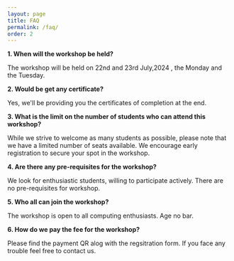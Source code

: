 ```yaml
---
layout: page
title: FAQ
permalink: /faq/
order: 2
---
```


<!--**1. Is it required to bring any required electronic device for the workshop?**

Electronic devices are not required for the workshop, as we aim for a complete detox from electronic gadgets. This will allow participants to fully engage with the hands-on activities and discussions.-->

<!--**2. Is there a fee for accommodations and food, or are they included in the workshop?**

There is no fee for accommodation or food, as they are included in the workshop. This initiative is completely free of charge, with all expenses covered. A refundable safety deposit of Rs. 1000 is required, which will be returned within two days after the completion of the workshop.-->
**1. When will the workshop be held?**

The workshop will be held on 22nd and 23rd July,2024 , the Monday and the Tuesday.


**2. Would be get any certificate?**

Yes, we'll be providing you the certificates of completion at the end.

**3. What is the limit on the number of students who can attend this workshop?**

While we strive to welcome as many students as possible, please note that we have a limited number of seats available. We encourage early registration to secure your spot in the workshop.

<!--**4. Can parents come, or should only the students attend alone?**

Parents are welcome to visit with us and observe the learning atmosphere of IIT Ropar. However, please be aware that accommodation and food for parents are not included in the Rs. 1000 safety deposit. There are several excellent hotels around IIT Ropar for lodging, and numerous dining options available in the cafeteria and nearby.-->

<!--**5. What are the accommodation arrangements during the workshop?**

During the workshop, all students will be provided with shared accommodation. This setup offers them a genuine experience of staying in the hostels at IITs and fosters strong bonds with their roommates. -->

<!--**2. Will there be an offline mode also for the workshop?**

Unfortunately, the workshop for now is in online mode only. -->

<!--**7. Is the travel fee reimbursed?**

No, we regret to inform you that the travel charges are not reimbursed.We recognize this may pose an inconvenience and are exploring options to address this for upcoming workshops. In the meantime, kindly plan your travel arrangements accordingly.-->

**4. Are there any pre-requisites for the workshop?**

We look for enthusiastic students, willing to participate actively. There are no pre-requisites for workshop.

**5. Who all can join the workshop?**

The workshop is open to all computing enthusiasts. Age no bar.

**6. How do we pay the fee for the workshop?**


Please find the payment QR alog with the regsitration form. If you face any trouble feel free to contact us.


<!--**11. When is the list of selected students released?**

Notification emails will be sent to the shortlisted students. Please check your email regularly as you may receive the notification soon. We are actively finalizing the list and will promptly inform all selected students.

**12. I am uncertain about attending the workshop offline. Should I proceed with the payment of the Rs1000 security deposit?**

Making the security deposit is crucial for accurately estimating the number of attendees. Please make the payment only if you are certain about attending the workshop. This measure is essential to minimize food wastage and facilitate effective planning.-->
